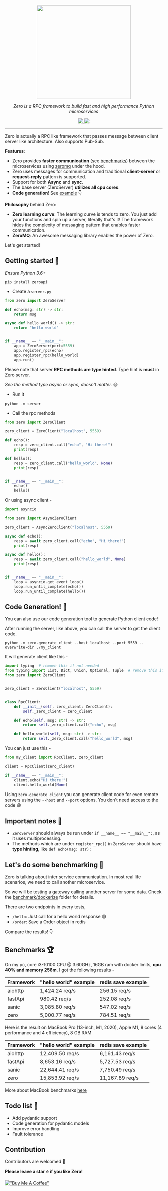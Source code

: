 <p align="center">
    <img height="300px" src="https://ananto30.github.io/i/1200xCL_TP.png" /> 
</p>
<p align="center">
    <em>Zero is a RPC framework to build fast and high performance Python microservices</em>
</p>
<p align="center">
    <a href="https://codecov.io/gh/Ananto30/zero" target="_blank">
        <img src="https://codecov.io/gh/Ananto30/zero/branch/main/graph/badge.svg?token=k0aA0G6NLs" />
    </a>
    <a href="https://pypi.org/project/zeroapi/" target="_blank">
        <img src="https://img.shields.io/pypi/v/zeroapi" />
    </a>
</p>
<hr>

Zero is actually a RPC like framework that passes message between client server like architecture. Also supports Pub-Sub.

**Features**:

- Zero provides **faster communication** (see [benchmarks](https://github.com/Ananto30/zero#benchmarks-)) between the microservices using [zeromq](https://zeromq.org/) under the hood.
- Zero uses messages for communication and traditional **client-server** or **request-reply** pattern is supported.
- Support for both **Async** and **sync**.
- The base server (ZeroServer) **utilizes all cpu cores**.
- **Code generation**! See [example](https://github.com/Ananto30/zero#code-generation-) 👇

**Philosophy** behind Zero:

- **Zero learning curve**: The learning curve is tends to zero. You just add your functions and spin up a server, literally that's it!
  The framework hides the complexity of messaging pattern that enables faster communication.
- **ZeroMQ**: An awesome messaging library enables the power of Zero.

Let's get started!

## Getting started 🚀

_Ensure Python 3.6+_

```
pip install zeroapi
```

- Create a `server.py`

```python
from zero import ZeroServer

def echo(msg: str) -> str:
    return msg

async def hello_world() -> str:
    return "hello world"


if __name__ == "__main__":
    app = ZeroServer(port=5559)
    app.register_rpc(echo)
    app.register_rpc(hello_world)
    app.run()

```

Please note that server **RPC methods are type hinted**. Type hint is **must** in Zero server.

_See the method type async or sync, doesn't matter._ 😃

- Run it

```
python -m server
```

- Call the rpc methods

```python
from zero import ZeroClient

zero_client = ZeroClient("localhost", 5559)

def echo():
    resp = zero_client.call("echo", "Hi there!")
    print(resp)

def hello():
    resp = zero_client.call("hello_world", None)
    print(resp)


if __name__ == "__main__":
    echo()
    hello()

```

Or using async client -

```python
import asyncio

from zero import AsyncZeroClient

zero_client = AsyncZeroClient("localhost", 5559)

async def echo():
    resp = await zero_client.call("echo", "Hi there!")
    print(resp)

async def hello():
    resp = await zero_client.call("hello_world", None)
    print(resp)


if __name__ == "__main__":
    loop = asyncio.get_event_loop()
    loop.run_until_complete(echo())
    loop.run_until_complete(hello())

```

## Code Generation! 🙌

You can also use our code generation tool to generate Python client code!

After running the server, like above, you can call the server to get the client code.

```shell
python -m zero.generate_client --host localhost --port 5559 --overwrite-dir ./my_client
```

It will generate client like this -

```python
import typing  # remove this if not needed
from typing import List, Dict, Union, Optional, Tuple  # remove this if not needed
from zero import ZeroClient


zero_client = ZeroClient("localhost", 5559)


class RpcClient:
    def __init__(self, zero_client: ZeroClient):
        self._zero_client = zero_client

    def echo(self, msg: str) -> str:
        return self._zero_client.call("echo", msg)

    def hello_world(self, msg: str) -> str:
        return self._zero_client.call("hello_world", msg)

```

You can just use this -

```python
from my_client import RpcClient, zero_client

client = RpcClient(zero_client)

if __name__ == "__main__":
    client.echo("Hi there!")
    client.hello_world(None)
```

Using `zero.generate_client` you can generate client code for even remote servers using the `--host` and `--port` options. You don't need access to the code 😃

## Important notes 📝

- `ZeroServer` should always be run under `if __name__ == "__main__":`, as it uses multiprocessing.
- The methods which are under `register_rpc()` in `ZeroServer` should have **type hinting**, like `def echo(msg: str):`

## Let's do some benchmarking 🤘

Zero is talking about inter service communication. In most real life scenarios, we need to call another microservice.

So we will be testing a gateway calling another server for some data. Check the [benchmark/dockerize](https://github.com/Ananto30/zero/tree/main/benchmarks/dockerize) folder for details.

There are two endpoints in every tests,

- `/hello`: Just call for a hello world response 😅
- `/order`: Save a Order object in redis

Compare the results! 👇

## Benchmarks 🏆


On my pc, core i3-10100 CPU @ 3.60GHz, 16GB ram with docker limits, **cpu 40% and memory 256m**, I got the following results -

| Framework | "hello world" example | redis save example |
| --------- | --------------------- | ------------------ |
| aiohttp   | 1,424.24 req/s        | 256.15 req/s       |
| fastApi   | 980.42 req/s          | 252.08 req/s       |
| sanic     | 3,085.80 req/s        | 547.02 req/s       |
| zero      | 5,000.77 req/s        | 784.51 req/s       |


Here is the result on MacBook Pro (13-inch, M1, 2020), Apple M1, 8 cores (4 performance and 4 efficiency), 8 GB RAM

| Framework | "hello world" example | redis save example |
| --------- | --------------------- | ------------------ |
| aiohttp   | 12,409.50 req/s       | 6,161.43 req/s     |
| fastApi   | 8,653.16 req/s        | 5,727.53 req/s     |
| sanic     | 22,644.41 req/s       | 7,750.49 req/s     |
| zero      | 15,853.92 req/s       | 11,167.89 req/s    |

More about MacBook benchmarks [here](https://github.com/Ananto30/zero/blob/main/benchmarks/others/mac-results.md)


## Todo list 📃

- Add pydantic support
- Code generation for pydantic models
- Improve error handling
- Fault tolerance

## Contribution

Contributors are welcomed 🙏

**Please leave a star ⭐ if you like Zero!**

[!["Buy Me A Coffee"](https://www.buymeacoffee.com/assets/img/custom_images/orange_img.png)](https://www.buymeacoffee.com/ananto30)
